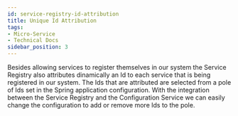 ```yaml
---
id: service-registry-id-attribution
title: Unique Id Attribution
tags:
- Micro-Service
- Technical Docs
sidebar_position: 3
---
```


Besides allowing services to register themselves in our system the Service Registry also attributes dinamically an Id to each service that is being registered in our system. The Ids that are attributed are selected from a pole of Ids set in the Spring application configuration. With the integration between the Service Registry and the Configuration Service we can easily change the configuration to add or remove more Ids to the pole.
